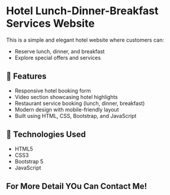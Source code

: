 # Hotel Lunch-Dinner-Breakfast Services Website

This is a simple and elegant hotel website where customers can:
- Reserve lunch, dinner, and breakfast
- Explore special offers and services

## 🏨 Features
- Responsive hotel booking form
- Video section showcasing hotel highlights
- Restaurant service booking (lunch, dinner, breakfast)
- Modern design with mobile-friendly layout
- Built using HTML, CSS, Bootstrap, and JavaScript

## 🚀 Technologies Used
- HTML5
- CSS3
- Bootstrap 5
- JavaScript

## For More Detail YOu Can Contact Me!
